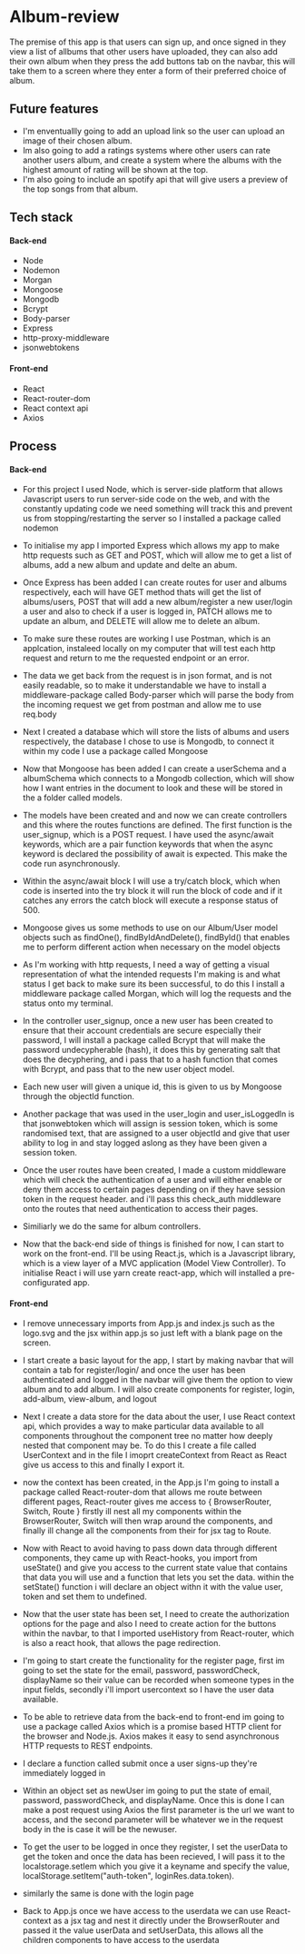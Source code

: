 # Album-review


The premise of this app is that users can sign up, and once signed in they view a list of allbums that other users have uploaded,
they can also add their own album when they press the add buttons tab on the navbar, this will take them to a screen where they enter a form of their preferred choice of album.


## Future features

- I'm enventuallly going to add an upload link so the user can upload an image of their chosen album.
- Im also going to add a ratings systems where other users can rate another users album, and create a system where the albums with the highest amount of rating will be shown at the top.
- I'm also going to include an spotify api that will give users a preview of the top songs from that album.


## Tech stack

#### Back-end
- Node
- Nodemon
- Morgan
- Mongoose
- Mongodb
- Bcrypt
- Body-parser
- Express
- http-proxy-middleware
- jsonwebtokens


#### Front-end
- React
- React-router-dom
- React context api
- Axios


## Process

#### Back-end
- For this project I used Node, which is server-side platform that allows Javascript users to run server-side code on the web, and with the constantly updating code we need something will track this and prevent us from stopping/restarting the server so I installed a package called nodemon

- To initialise my app I imported Express which allows my app to make http requests such as GET and POST, which will allow me to get a list of albums, add a new album and update and delte an abum.

- Once Express has been added I can create routes for user and albums respectively, each will have GET method thats will get the list of albums/users, POST that will add a new album/register a new user/login a user and also to check if a user is logged in, PATCH allows me to update an album, and DELETE will allow me to delete an album.

- To make sure these routes are working I use Postman, which is an applcation, instaleed locally on my computer that will test each http request and return to me the requested endpoint or an error.

- The data we get back from the request is in json format, and is not easily readable, so to make it understandable we have to install a middleware-package called Body-parser which will parse the body from the incoming request we get from postman and allow me to use req.body

- Next I created a database which will store the lists of albums and users respectively, the database I chose to use is Mongodb, to connect it within my code I use a package called Mongoose

- Now that Mongoose has been added I can create a userSchema and a albumSchema which connects to a Mongodb collection, which will show how I want entries in the document to look and these will be stored in the a folder called models.

- The models have been created and and now we can create controllers and this where the routes functions are defined. The first function is the user_signup, which is a POST request. I have used the async/await keywords, which are a pair function keywords that when the async keyword is declared the possibility of await is expected. This make the code run asynchronously.  

- Within the async/await block I will use a try/catch block, which when code is inserted into the try block it will run the block of code and if it catches any errors the catch block will execute a response status of 500.

- Mongoose gives us some methods to use on our Album/User model objects such as findOne(), findByIdAndDelete(), findById() that enables me to perform different action when necessary on the model objects

- As I'm working with http requests, I need a way of getting a visual representation of what the intended requests I'm making is and what status I get back to make sure its been successful, to do this I install a middleware package called Morgan, which will log the requests and the status onto my terminal.

- In the controller user_signup, once a new user has been created to ensure that their account credentials are secure especially their password, I will install a package called Bcrypt that will make the password undecypherable (hash), it does this by generating salt that does the decyphering, and i pass that to a hash function that comes with Bcrypt, and pass that to the new user object model.

- Each new user will given a unique id, this is given to us by Mongoose through the objectId function.

- Another package that was used in the user_login and user_isLoggedIn is that jsonwebtoken which will assign is session token, which is some randomised text, that are assigned to a user objectId and give that user ability to log in and stay logged aslong as they have been given a session token.

- Once the user routes have been created, I made a custom middleware which will check the authentication of a user and will either enable or deny them access to certain pages depending on if they have session token in the request header. and i'll pass this check_auth middleware onto the routes that need authentication to access their pages.

- Similiarly we do the same for album controllers.

- Now that the back-end side of things is finished for now, I can start to work on the front-end. I'll be using React.js, which is a Javascript library, which is a view layer of a
MVC application (Model View Controller). To initialise React i will use yarn create react-app, which will installed a pre-configurated app.


#### Front-end

- I remove unnecessary imports from App.js and index.js such as the logo.svg and the jsx within app.js so just left with a blank page on the screen.

- I start create a basic layout for the app, I start by making navbar that will contain a tab for register/login/ and once the user has been authenticated and logged in the navbar will give them the option to view album and to add album. I will also create components for register, login, add-album, view-album, and logout

- Next I create a data store for the data about the user, I use React context api, which provides a way to make particular data available to all components throughout the component tree no matter how deeply nested that component may be. To do this I create a file called UserContext and in the file I imoprt createContext from React as React give us access to this and finally I export it.

- now the context has been created, in the App.js I'm going to install a package called React-router-dom that allows me route between different pages, React-router gives me access to { BrowserRouter, Switch, Route } firstly ill nest all my components within the BrowserRouter, Switch will then wrap around the components, and finally ill change all the components from their for jsx tag to Route.

- Now with React to avoid having to pass down data through different components, they came up with React-hooks, you import from useState() and give you access to the current state value that contains that data you will use and a function that lets you set the data. within the setState() function i will declare an object withn it with the value user, token and set them to undefined.

- Now that the user state has been set, I need to create the authorization options for the page and also I need to create action for the buttons within the navbar, to that I imported useHistory from React-router, which is also a react hook, that allows the page redirection.

- I'm going to start create the functionality for the register page, first im going to set the state for the email, password, passwordCheck, displayName so their value can be recorded when someone types in the input fields, secondly i'll import usercontext so I have the user data available.

- To be able to retrieve data from the back-end to front-end im going to use a package called Axios which is a promise based HTTP client for the browser and Node.js. Axios makes it easy to send asynchronous HTTP requests to REST endpoints.

- I declare a function called submit once a user signs-up they're immediately logged in

- Within an object set as newUser im going to put the state of email, password, passwordCheck, and displayName. Once this is done I can make a post request using Axios the first parameter is the url we want to access, and the second parameter will be whatever we in the request body in the is case it will be the newuser.

- To get the user to be logged in once they register, I set the userData to get the token and once the data has been recieved, I will pass it to the localstorage.setIem which you give it a keyname and specify the value, localStorage.setItem("auth-token", loginRes.data.token).

- similarly the same is done with the login page

- Back to App.js once we have access to the userdata we can use React-context as a jsx tag and nest it directly under the BrowserRouter and passed it the value userData and setUserData, this allows all the children components to have access to the userdata





